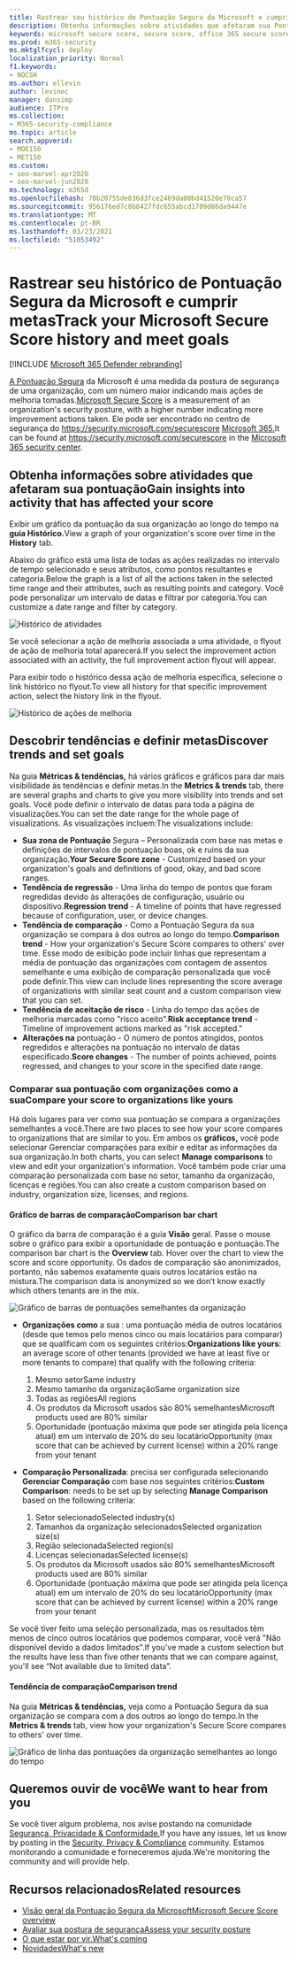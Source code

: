 ```yaml
---
title: Rastrear seu histórico de Pontuação Segura da Microsoft e cumprir metas
description: Obtenha informações sobre atividades que afetaram sua Pontuação Segura da Microsoft. Descobrir tendências e definir metas.
keywords: microsoft secure score, secure score, office 365 secure score, microsoft security score, microsoft 365 security center, improvement actions
ms.prod: m365-security
ms.mktglfcycl: deploy
localization_priority: Normal
f1.keywords:
- NOCSH
ms.author: ellevin
author: levinec
manager: dansimp
audience: ITPro
ms.collection:
- M365-security-compliance
ms.topic: article
search.appverid:
- MOE150
- MET150
ms.custom:
- seo-marvel-apr2020
- seo-marvel-jun2020
ms.technology: m365d
ms.openlocfilehash: 70b20755de836d3fce2469da00bd41520e70ca57
ms.sourcegitcommit: 956176ed7c8b8427fdc655abcd1709d86da9447e
ms.translationtype: MT
ms.contentlocale: pt-BR
ms.lasthandoff: 03/23/2021
ms.locfileid: "51053492"
---
```

# <a name="track-your-microsoft-secure-score-history-and-meet-goals"></a><span data-ttu-id="5ff0a-105">Rastrear seu histórico de Pontuação Segura da Microsoft e cumprir metas</span><span class="sxs-lookup"><span data-stu-id="5ff0a-105">Track your Microsoft Secure Score history and meet goals</span></span>

[!INCLUDE [Microsoft 365 Defender rebranding](../includes/microsoft-defender.md)]

<span data-ttu-id="5ff0a-106">[A Pontuação Segura](microsoft-secure-score.md) da Microsoft é uma medida da postura de segurança de uma organização, com um número maior indicando mais ações de melhoria tomadas.</span><span class="sxs-lookup"><span data-stu-id="5ff0a-106">[Microsoft Secure Score](microsoft-secure-score.md) is a measurement of an organization's security posture, with a higher number indicating more improvement actions taken.</span></span> <span data-ttu-id="5ff0a-107">Ele pode ser encontrado no centro de segurança do https://security.microsoft.com/securescore [Microsoft 365.](overview-security-center.md)</span><span class="sxs-lookup"><span data-stu-id="5ff0a-107">It can be found at https://security.microsoft.com/securescore in the [Microsoft 365 security center](overview-security-center.md).</span></span>

## <a name="gain-insights-into-activity-that-has-affected-your-score"></a><span data-ttu-id="5ff0a-108">Obtenha informações sobre atividades que afetaram sua pontuação</span><span class="sxs-lookup"><span data-stu-id="5ff0a-108">Gain insights into activity that has affected your score</span></span>

<span data-ttu-id="5ff0a-109">Exibir um gráfico da pontuação da sua organização ao longo do tempo na **guia Histórico.**</span><span class="sxs-lookup"><span data-stu-id="5ff0a-109">View a graph of your organization's score over time in the **History** tab.</span></span>

<span data-ttu-id="5ff0a-110">Abaixo do gráfico está uma lista de todas as ações realizadas no intervalo de tempo selecionado e seus atributos, como pontos resultantes e categoria.</span><span class="sxs-lookup"><span data-stu-id="5ff0a-110">Below the graph is a list of all the actions taken in the selected time range and their attributes, such as resulting points and category.</span></span> <span data-ttu-id="5ff0a-111">Você pode personalizar um intervalo de datas e filtrar por categoria.</span><span class="sxs-lookup"><span data-stu-id="5ff0a-111">You can customize a date range and filter by category.</span></span>

![Histórico de atividades](../../media/secure-score/secure-score-history-activity.png)

<span data-ttu-id="5ff0a-113">Se você selecionar a ação de melhoria associada a uma atividade, o flyout de ação de melhoria total aparecerá.</span><span class="sxs-lookup"><span data-stu-id="5ff0a-113">If you select the improvement action associated with an activity, the full improvement action flyout will appear.</span></span>

<span data-ttu-id="5ff0a-114">Para exibir todo o histórico dessa ação de melhoria específica, selecione o link histórico no flyout.</span><span class="sxs-lookup"><span data-stu-id="5ff0a-114">To view all history for that specific improvement action, select the history link in the flyout.</span></span>

![Histórico de ações de melhoria](../../media/secure-score/secure-score-history-flyout.png)

## <a name="discover-trends-and-set-goals"></a><span data-ttu-id="5ff0a-116">Descobrir tendências e definir metas</span><span class="sxs-lookup"><span data-stu-id="5ff0a-116">Discover trends and set goals</span></span>

<span data-ttu-id="5ff0a-117">Na guia **Métricas & tendências,** há vários gráficos e gráficos para dar mais visibilidade às tendências e definir metas.</span><span class="sxs-lookup"><span data-stu-id="5ff0a-117">In the **Metrics & trends** tab, there are several graphs and charts to give you more visibility into trends and set goals.</span></span> <span data-ttu-id="5ff0a-118">Você pode definir o intervalo de datas para toda a página de visualizações.</span><span class="sxs-lookup"><span data-stu-id="5ff0a-118">You can set the date range for the whole page of visualizations.</span></span> <span data-ttu-id="5ff0a-119">As visualizações incluem:</span><span class="sxs-lookup"><span data-stu-id="5ff0a-119">The visualizations include:</span></span>

* <span data-ttu-id="5ff0a-120">**Sua zona de Pontuação** Segura – Personalizada com base nas metas e definições de intervalos de pontuação boas, ok e ruins da sua organização.</span><span class="sxs-lookup"><span data-stu-id="5ff0a-120">**Your Secure Score zone** - Customized based on your organization's goals and definitions of good, okay, and bad score ranges.</span></span>
* <span data-ttu-id="5ff0a-121">**Tendência de regressão** - Uma linha do tempo de pontos que foram regredidas devido às alterações de configuração, usuário ou dispositivo.</span><span class="sxs-lookup"><span data-stu-id="5ff0a-121">**Regression trend** - A timeline of points that have regressed because of configuration, user, or device changes.</span></span>  
* <span data-ttu-id="5ff0a-122">**Tendência de comparação** - Como a Pontuação Segura da sua organização se compara à dos outros ao longo do tempo.</span><span class="sxs-lookup"><span data-stu-id="5ff0a-122">**Comparison trend** - How your organization's Secure Score compares to others' over time.</span></span> <span data-ttu-id="5ff0a-123">Esse modo de exibição pode incluir linhas que representam a média de pontuação das organizações com contagem de assentos semelhante e uma exibição de comparação personalizada que você pode definir.</span><span class="sxs-lookup"><span data-stu-id="5ff0a-123">This view can include lines representing the score average of organizations with similar seat count and a custom comparison view that you can set.</span></span>
* <span data-ttu-id="5ff0a-124">**Tendência de aceitação de risco** - Linha do tempo das ações de melhoria marcadas como "risco aceito".</span><span class="sxs-lookup"><span data-stu-id="5ff0a-124">**Risk acceptance trend** - Timeline of improvement actions marked as "risk accepted."</span></span>
* <span data-ttu-id="5ff0a-125">**Alterações na** pontuação - O número de pontos atingidos, pontos regredidos e alterações na pontuação no intervalo de datas especificado.</span><span class="sxs-lookup"><span data-stu-id="5ff0a-125">**Score changes** - The number of points achieved, points regressed, and changes to your score in the specified date range.</span></span>

### <a name="compare-your-score-to-organizations-like-yours"></a><span data-ttu-id="5ff0a-126">Comparar sua pontuação com organizações como a sua</span><span class="sxs-lookup"><span data-stu-id="5ff0a-126">Compare your score to organizations like yours</span></span>

<span data-ttu-id="5ff0a-127">Há dois lugares para ver como sua pontuação se compara a organizações semelhantes a você.</span><span class="sxs-lookup"><span data-stu-id="5ff0a-127">There are two places to see how your score compares to organizations that are similar to you.</span></span> <span data-ttu-id="5ff0a-128">Em ambos os **gráficos,** você pode selecionar Gerenciar comparações para exibir e editar as informações da sua organização.</span><span class="sxs-lookup"><span data-stu-id="5ff0a-128">In both charts, you can select **Manage comparisons** to view and edit your organization's information.</span></span> <span data-ttu-id="5ff0a-129">Você também pode criar uma comparação personalizada com base no setor, tamanho da organização, licenças e regiões.</span><span class="sxs-lookup"><span data-stu-id="5ff0a-129">You can also create a custom comparison based on industry, organization size, licenses, and regions.</span></span>

#### <a name="comparison-bar-chart"></a><span data-ttu-id="5ff0a-130">Gráfico de barras de comparação</span><span class="sxs-lookup"><span data-stu-id="5ff0a-130">Comparison bar chart</span></span>

<span data-ttu-id="5ff0a-131">O gráfico da barra de comparação é a guia **Visão** geral. Passe o mouse sobre o gráfico para exibir a oportunidade de pontuação e pontuação.</span><span class="sxs-lookup"><span data-stu-id="5ff0a-131">The comparison bar chart is the **Overview** tab. Hover over the chart to view the score and score opportunity.</span></span> <span data-ttu-id="5ff0a-132">Os dados de comparação são anonimizados, portanto, não sabemos exatamente quais outros locatários estão na mistura.</span><span class="sxs-lookup"><span data-stu-id="5ff0a-132">The comparison data is anonymized so we don’t know exactly which others tenants are in the mix.</span></span>

![Gráfico de barras de pontuações semelhantes da organização](../../media/secure-score/secure-score-comparison-bar.png)

- <span data-ttu-id="5ff0a-134">**Organizações como** a sua : uma pontuação média de outros locatários (desde que temos pelo menos cinco ou mais locatários para comparar) que se qualificam com os seguintes critérios:</span><span class="sxs-lookup"><span data-stu-id="5ff0a-134">**Organizations like yours**: an average score of other tenants (provided we have at least five or more tenants to compare) that qualify with the following criteria:</span></span>
    1. <span data-ttu-id="5ff0a-135">Mesmo setor</span><span class="sxs-lookup"><span data-stu-id="5ff0a-135">Same industry</span></span>
    2. <span data-ttu-id="5ff0a-136">Mesmo tamanho da organização</span><span class="sxs-lookup"><span data-stu-id="5ff0a-136">Same organization size</span></span>
    3. <span data-ttu-id="5ff0a-137">Todas as regiões</span><span class="sxs-lookup"><span data-stu-id="5ff0a-137">All regions</span></span>
    4. <span data-ttu-id="5ff0a-138">Os produtos da Microsoft usados são 80% semelhantes</span><span class="sxs-lookup"><span data-stu-id="5ff0a-138">Microsoft products used are 80% similar</span></span>
    5. <span data-ttu-id="5ff0a-139">Oportunidade (pontuação máxima que pode ser atingida pela licença atual) em um intervalo de 20% do seu locatário</span><span class="sxs-lookup"><span data-stu-id="5ff0a-139">Opportunity (max score that can be achieved by current license) within a 20% range from your tenant</span></span>

- <span data-ttu-id="5ff0a-140">**Comparação Personalizada**: precisa ser configurada selecionando **Gerenciar Comparação** com base nos seguintes critérios:</span><span class="sxs-lookup"><span data-stu-id="5ff0a-140">**Custom Comparison**: needs to be set up by selecting **Manage Comparison** based on the following criteria:</span></span>
    1. <span data-ttu-id="5ff0a-141">Setor selecionado</span><span class="sxs-lookup"><span data-stu-id="5ff0a-141">Selected industry(s)</span></span>
    2. <span data-ttu-id="5ff0a-142">Tamanhos da organização selecionados</span><span class="sxs-lookup"><span data-stu-id="5ff0a-142">Selected organization size(s)</span></span>
    3. <span data-ttu-id="5ff0a-143">Região selecionada</span><span class="sxs-lookup"><span data-stu-id="5ff0a-143">Selected region(s)</span></span>
    4. <span data-ttu-id="5ff0a-144">Licenças selecionadas</span><span class="sxs-lookup"><span data-stu-id="5ff0a-144">Selected license(s)</span></span>
    5. <span data-ttu-id="5ff0a-145">Os produtos da Microsoft usados são 80% semelhantes</span><span class="sxs-lookup"><span data-stu-id="5ff0a-145">Microsoft products used are 80% similar</span></span>
    6. <span data-ttu-id="5ff0a-146">Oportunidade (pontuação máxima que pode ser atingida pela licença atual) em um intervalo de 20% do seu locatário</span><span class="sxs-lookup"><span data-stu-id="5ff0a-146">Opportunity (max score that can be achieved by current license) within a 20% range from your tenant</span></span>

<span data-ttu-id="5ff0a-147">Se você tiver feito uma seleção personalizada, mas os resultados têm menos de cinco outros locatários que podemos comparar, você verá "Não disponível devido a dados limitados".</span><span class="sxs-lookup"><span data-stu-id="5ff0a-147">If you've made a custom selection but the results have less than five other tenants that we can compare against, you'll see “Not available due to limited data”.</span></span>

#### <a name="comparison-trend"></a><span data-ttu-id="5ff0a-148">Tendência de comparação</span><span class="sxs-lookup"><span data-stu-id="5ff0a-148">Comparison trend</span></span>

<span data-ttu-id="5ff0a-149">Na guia **Métricas & tendências,** veja como a Pontuação Segura da sua organização se compara com a dos outros ao longo do tempo.</span><span class="sxs-lookup"><span data-stu-id="5ff0a-149">In the **Metrics & trends** tab, view how your organization's Secure Score compares to others' over time.</span></span>

![Gráfico de linha das pontuações da organização semelhantes ao longo do tempo](../../media/secure-score/secure-score-comparison-trend.png)

## <a name="we-want-to-hear-from-you"></a><span data-ttu-id="5ff0a-151">Queremos ouvir de você</span><span class="sxs-lookup"><span data-stu-id="5ff0a-151">We want to hear from you</span></span>

<span data-ttu-id="5ff0a-152">Se você tiver algum problema, nos avise postando na comunidade [Segurança, Privacidade & Conformidade.](https://techcommunity.microsoft.com/t5/Security-Privacy-Compliance/bd-p/security_privacy)</span><span class="sxs-lookup"><span data-stu-id="5ff0a-152">If you have any issues, let us know by posting in the [Security, Privacy & Compliance](https://techcommunity.microsoft.com/t5/Security-Privacy-Compliance/bd-p/security_privacy) community.</span></span> <span data-ttu-id="5ff0a-153">Estamos monitorando a comunidade e forneceremos ajuda.</span><span class="sxs-lookup"><span data-stu-id="5ff0a-153">We're monitoring the community and will provide help.</span></span>

## <a name="related-resources"></a><span data-ttu-id="5ff0a-154">Recursos relacionados</span><span class="sxs-lookup"><span data-stu-id="5ff0a-154">Related resources</span></span>

- [<span data-ttu-id="5ff0a-155">Visão geral da Pontuação Segura da Microsoft</span><span class="sxs-lookup"><span data-stu-id="5ff0a-155">Microsoft Secure Score overview</span></span>](microsoft-secure-score.md)
- [<span data-ttu-id="5ff0a-156">Avaliar sua postura de segurança</span><span class="sxs-lookup"><span data-stu-id="5ff0a-156">Assess your security posture</span></span>](microsoft-secure-score-improvement-actions.md)
- [<span data-ttu-id="5ff0a-157">O que estar por vir.</span><span class="sxs-lookup"><span data-stu-id="5ff0a-157">What's coming</span></span>](microsoft-secure-score-whats-coming.md)
- [<span data-ttu-id="5ff0a-158">Novidades</span><span class="sxs-lookup"><span data-stu-id="5ff0a-158">What's new</span></span>](microsoft-secure-score-whats-new.md)
